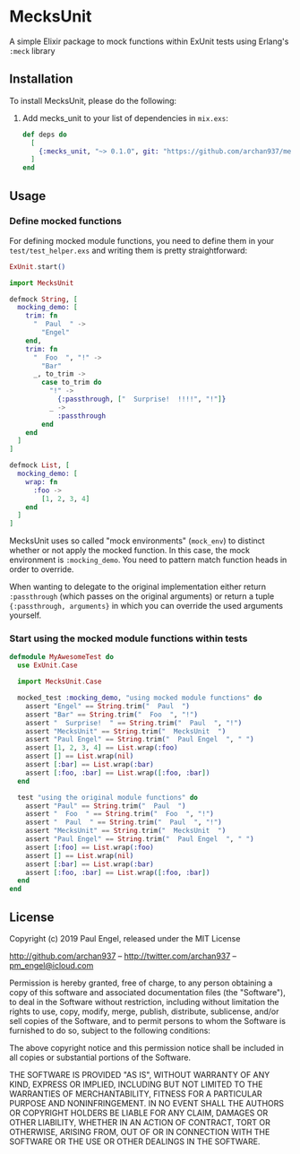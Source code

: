 # MecksUnit

A simple Elixir package to mock functions within ExUnit tests using Erlang's `:meck` library

## Installation

To install MecksUnit, please do the following:

  1. Add mecks_unit to your list of dependencies in `mix.exs`:

      ```elixir
      def deps do
        [
          {:mecks_unit, "~> 0.1.0", git: "https://github.com/archan937/mecks_unit.git", only: :test}
        ]
      end
      ```

## Usage

### Define mocked functions

For defining mocked module functions, you need to define them in your `test/test_helper.exs` and writing
them is pretty straightforward:

  ```elixir
  ExUnit.start()

  import MecksUnit

  defmock String, [
    mocking_demo: [
      trim: fn
        "  Paul  " ->
          "Engel"
      end,
      trim: fn
        "  Foo  ", "!" ->
          "Bar"
        _, to_trim ->
          case to_trim do
            "!" ->
              {:passthrough, ["  Surprise!  !!!!", "!"]}
            _ ->
              :passthrough
          end
      end
    ]
  ]

  defmock List, [
    mocking_demo: [
      wrap: fn
        :foo ->
          [1, 2, 3, 4]
      end
    ]
  ]
  ```

MecksUnit uses so called "mock environments" (`mock_env`) to distinct whether or not apply the mocked function.
In this case, the mock environment is `:mocking_demo`. You need to pattern match function heads in order to override.

When wanting to delegate to the original implementation either return `:passthrough` (which passes on the original arguments)
or return a tuple `{:passthrough, arguments}` in which you can override the used arguments yourself.

### Start using the mocked module functions within tests

  ```elixir
  defmodule MyAwesomeTest do
    use ExUnit.Case

    import MecksUnit.Case

    mocked_test :mocking_demo, "using mocked module functions" do
      assert "Engel" == String.trim("  Paul  ")
      assert "Bar" == String.trim("  Foo  ", "!")
      assert "  Surprise!  " == String.trim("  Paul  ", "!")
      assert "MecksUnit" == String.trim("  MecksUnit  ")
      assert "Paul Engel" == String.trim("  Paul Engel  ", " ")
      assert [1, 2, 3, 4] == List.wrap(:foo)
      assert [] == List.wrap(nil)
      assert [:bar] == List.wrap(:bar)
      assert [:foo, :bar] == List.wrap([:foo, :bar])
    end

    test "using the original module functions" do
      assert "Paul" == String.trim("  Paul  ")
      assert "  Foo  " == String.trim("  Foo  ", "!")
      assert "  Paul  " == String.trim("  Paul  ", "!")
      assert "MecksUnit" == String.trim("  MecksUnit  ")
      assert "Paul Engel" == String.trim("  Paul Engel  ", " ")
      assert [:foo] == List.wrap(:foo)
      assert [] == List.wrap(nil)
      assert [:bar] == List.wrap(:bar)
      assert [:foo, :bar] == List.wrap([:foo, :bar])
    end
  end
  ```

## License

Copyright (c) 2019 Paul Engel, released under the MIT License

http://github.com/archan937 – http://twitter.com/archan937 – pm_engel@icloud.com

Permission is hereby granted, free of charge, to any person obtaining a copy of this software and associated documentation files (the "Software"), to deal in the Software without restriction, including without limitation the rights to use, copy, modify, merge, publish, distribute, sublicense, and/or sell copies of the Software, and to permit persons to whom the Software is furnished to do so, subject to the following conditions:

The above copyright notice and this permission notice shall be included in all copies or substantial portions of the Software.

THE SOFTWARE IS PROVIDED "AS IS", WITHOUT WARRANTY OF ANY KIND, EXPRESS OR IMPLIED, INCLUDING BUT NOT LIMITED TO THE WARRANTIES OF MERCHANTABILITY, FITNESS FOR A PARTICULAR PURPOSE AND NONINFRINGEMENT. IN NO EVENT SHALL THE AUTHORS OR COPYRIGHT HOLDERS BE LIABLE FOR ANY CLAIM, DAMAGES OR OTHER LIABILITY, WHETHER IN AN ACTION OF CONTRACT, TORT OR OTHERWISE, ARISING FROM, OUT OF OR IN CONNECTION WITH THE SOFTWARE OR THE USE OR OTHER DEALINGS IN THE SOFTWARE.
